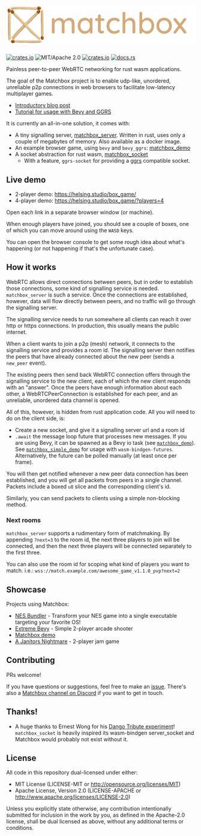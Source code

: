# [![Matchbox](matchbox_logo.png)](https://github.com/johanhelsing/matchbox)

[![crates.io](https://img.shields.io/crates/v/matchbox_socket.svg)](https://crates.io/crates/matchbox_socket)
![MIT/Apache 2.0](https://img.shields.io/badge/license-MIT%2FApache-blue.svg)
[![crates.io](https://img.shields.io/crates/d/matchbox_socket.svg)](https://crates.io/crates/matchbox_socket)
[![docs.rs](https://img.shields.io/docsrs/matchbox_socket)](https://docs.rs/matchbox_socket)

Painless peer-to-peer WebRTC networking for rust wasm applications.

The goal of the Matchbox project is to enable udp-like, unordered, unreliable
p2p connections in web browsers to facilitate low-latency multiplayer games.

- [Introductory blog post](https://johanhelsing.studio/posts/introducing-matchbox)
- [Tutorial for usage with Bevy and GGRS](https://johanhelsing.studio/posts/extreme-bevy)

It is currently an all-in-one solution, it comes with:

- A tiny signalling server, [matchbox_server](https://github.com/johanhelsing/matchbox/tree/main/matchbox_server). Written in
rust, uses only a couple of megabytes of memory. Also available as a docker image.
- An example browser game, using `bevy` and `bevy_ggrs`:
[matchbox_demo](https://github.com/johanhelsing/matchbox/tree/main/matchbox_demo)
- A socket abstraction for rust wasm, [matchbox_socket](https://github.com/johanhelsing/matchbox/tree/main/matchbox_socket)
  - With a feature, `ggrs-socket` for providing a
  [ggrs](https://github.com/gschup/ggrs) compatible socket.

## Live demo

- 2-player demo: <https://helsing.studio/box_game/>
- 4-player demo: <https://helsing.studio/box_game/?players=4>

Open each link in a separate browser window (or machine).

When enough players have joined, you should see a couple of boxes, one of which
you can move around using the `WASD` keys.

You can open the browser console to get some rough idea about what's happening
(or not happening if that's the unfortunate case).

## How it works

WebRTC allows direct connections between peers, but in order to establish
those connections, some kind of signalling service is needed.
`matchbox_server` is such a service. Once the connections are established,
however, data will flow directly between peers, and no traffic will go through
the signalling server.

The signalling service needs to run somewhere all clients can reach it over
http or https connections. In production, this usually means the public
internet.

When a client wants to join a p2p (mesh) network, it connects to the signalling
service and provides a room id. The signalling server then notifies the peers
that have already connected about the new peer (sends a `new_peer` event).

The existing peers then send back WebRTC connection offers through the
signalling service to the new client, each of which the new client responds
with an "answer". Once the peers have enough information about each other, a
WebRTCPeerConnection is established for each peer, and an unreliable, unordered
data channel is opened.

All of this, however, is hidden from rust application code. All you will need to
do on the client side, is:

- Create a new socket, and give it a signalling server url and a room id
- `.await` the message loop future that processes new messages. If you are
  using Bevy, it can be spawned as a Bevy io task (see
  [`matchbox_demo`](https://github.com/johanhelsing/matchbox/tree/main/matchbox_demo)).
  See
  [`matchbox_simple_demo`](https://github.com/johanhelsing/matchbox/tree/main/matchbox_simple_demo)
  for usage with
  `wasm-bindgen-futures`. Alternatively, the future can be polled manually (at
  least once per frame).

You will then get notified whenever a new peer data connection has been
established, and you will get all packets from peers in a single channel.
Packets include a boxed `u8` slice and the corresponding client's id.

Similarly, you can send packets to clients using a simple non-blocking method.

### Next rooms

`matchbox_server` supports a rudimentary form of matchmaking. By appending
`?next=3` to the room id, the next three players to join will be connected, and
then the next three players will be connected separately to the first three.

You can also use the room id for scoping what kind of players you want to
match. i.e.: `wss://match.example.com/awesome_game_v1.1.0_pvp?next=2`

## Showcase

Projects using Matchbox:

- [NES Bundler](https://github.com/tedsteen/nes-bundler) - Transform your NES game into a single executable targeting your favorite OS!
- [Extreme Bevy](https://helsing.studio/extreme) - Simple 2-player arcade shooter
- [Matchbox demo](https://helsing.studio/box_game/)
- [A Janitors Nightmare](https://gorktheork.itch.io/bevy-jam-1-submission) - 2-player jam game

## Contributing

PRs welcome!

If you have questions or suggestions, feel free to make an
[issue](https://github.com/johanhelsing/matchbox/issues). There's also a
[Matchbox channel on Discord](https://discord.gg/Rzw8f9cY) if you want to get in
touch.

## Thanks!

- A huge thanks to Ernest Wong for his [Dango Tribute
experiment](https://github.com/ErnWong/dango-tribute)! `matchbox_socket` is
heavily inspired its wasm-bindgen server_socket and Matchbox would probably not
exist without it.

## License

All code in this repository dual-licensed under either:

- MIT License (LICENSE-MIT or <http://opensource.org/licenses/MIT>)
- Apache License, Version 2.0 (LICENSE-APACHE or <http://www.apache.org/licenses/LICENSE-2.0>)

Unless you explicitly state otherwise, any contribution intentionally submitted
for inclusion in the work by you, as defined in the Apache-2.0 license, shall be
dual licensed as above, without any additional terms or conditions.
